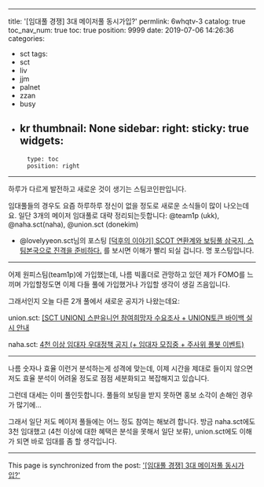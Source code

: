 
---
title: '[임대풀 경쟁] 3대 메이저풀 동시가입?'
permlink: 6whqtv-3
catalog: true
toc_nav_num: true
toc: true
position: 9999
date: 2019-07-06 14:26:36
categories:
- sct
tags:
- sct
- liv
- jjm
- palnet
- zzan
- busy
- kr
thumbnail: None
sidebar:
    right:
        sticky: true
widgets:
    -
        type: toc
        position: right
---


하루가 다르게 발전하고 새로운 것이 생기는 스팀코인판입니다.

임대풀들의 경우도 요즘 하루하루 정신이 없을 정도로 새로운 소식들이 많이 나오는데요. 일단 3개의 메이저 임대풀로 대략 정리되는듯합니다: @team1p (ukk), @naha.sct(naha), @union.sct (donekim)

* @lovelyyeon.sct님의 포스팅 [[덕후의 이야기] SCOT 연환계와 보팅풀 삼국지, 스팀본국으로 진격을 준비하다.](https://www.steemcoinpan.com/sct/@lovelyyeon.sct/scot) 를 보시면 이해가 빨리 되실 겁니다. 명 포스팅입니다.

---

어제 원피스팀(team1p)에 가입했는데, 나름 빅홀더로 관망하고 있던 제가 FOMO를 느끼며 가입할정도면 이제 다들 풀에 가입했거나 가입할 생각이 생길 즈음입니다. 

그래서인지 오늘 다른 2개 풀에서 새로운 공지가 나왔는데요:

union.sct: [[SCT UNION] 스판유니언 참여희망자 수요조사 + UNION토큰 바이백 실시 안내](https://www.steemcoinpan.com/sct/@donekim/5tseem-sct-union-union)

naha.sct: [4천 이상 임대자 우대정책 공지 (+ 임대자 모집중 + 주사위 풀봇 이벤트)](https://www.steemcoinpan.com/sct/@naha.sct/4)

---

나름 숫자나 효율 이런거 분석하는게 성격에 맞는데, 이제 시간을 제대로 들이지 않으면 저도 효율 분석이 어려울 정도로 점점 세분화되고 복잡해지고 있습니다.

그런데 대세는 이미 풀인듯합니다. 풀들의 보팅을 받지 못하면 홍보 소각이 손해인 경우가 많기에...

그래서 일단 저도 메이저 풀들에는 어느 정도 참여는 해보려 합니다. 방금 naha.sct에도 3천 임대했고 (4천 이상에 대한 혜택은 분석을 못해서 일단 보류), union.sct에도 이해가 되면 바로 임대를 좀 할 생각입니다.

- - -

This page is synchronized from the post: ['[임대풀 경쟁] 3대 메이저풀 동시가입?'](https://steemit.com/@glory7/6whqtv-3)
